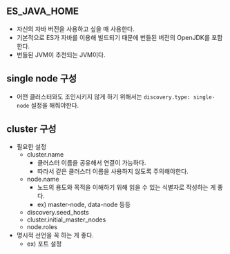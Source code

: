 ## ES_JAVA_HOME
- 자신의 자바 버전을 사용하고 싶을 때 사용한다.
- 기본적으로 ES가 자바를 이용해 빌드되기 때문에 번들된 버전의 OpenJDK를 포함한다.
- 번들된 JVM이 추천되는 JVM이다.

## single node 구성
- 어떤 클러스터와도 조인시키지 않게 하기 위해서는 `discovery.type: single-node` 설정을 해줘야한다.

## cluster 구성
- 필요한 설정
  - cluster.name
    - 클러스터 이름을 공유해서 연결이 가능하다.
    - 따라서 같은 클러스터 이름을 사용하지 않도록 주의해야한다.
  - node.name
    - 노드의 용도와 목적을 이해하기 위해 읽을 수 있는 식별자로 작성하는 게 좋다.
    - ex) master-node, data-node 등등
  - discovery.seed_hosts
  - cluster.initial_master_nodes
  - node.roles
- 명시적 선언을 꼭 하는 게 좋다.
  - ex) 포트 설정
